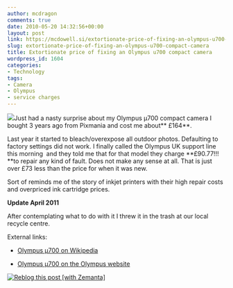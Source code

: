 ```yaml
---
author: mcdragon
comments: true
date: 2010-05-20 14:32:56+00:00
layout: post
link: https://mcdowell.si/extortionate-price-of-fixing-an-olympus-u700-compact-camera-1604.html
slug: extortionate-price-of-fixing-an-olympus-u700-compact-camera
title: Extortionate price of fixing an Olympus u700 compact camera
wordpress_id: 1604
categories:
- Technology
tags:
- Camera
- Olympus
- service charges
---
```


[![](https://mcdowell.si/wp-content/uploads/2010/05/olympus-u7001-1.jpg)](https://mcdowell.si/wp-content/uploads/2010/05/olympus-u7001.jpg)Just had a nasty surprise about my Olympus µ700 compact camera I bought 3 years ago from Pixmania and cost me about** £164**.

Last year it started to bleach/overexpose all outdoor photos. Defaulting to factory settings did not work. I finally called the Olympus UK support line this morning  and they told me that for that model they charge **£90.77!!! **to repair any kind of fault. Does not make any sense at all. That is just over £73 less than the price for when it was new.

Sort of reminds me of the story of inkjet printers with their high repair costs and overpriced ink cartridge prices.

**Update April 2011**

After contemplating what to do with it I threw it in the trash at our local recycle centre.

External links:



 	
  * [Olympus µ700 on Wikipedia](http://en.wikipedia.org/wiki/Olympus_Stylus_710)

 	
  * [Olympus µ700 on the Olympus website](http://www.olympus-europa.com/consumer/29_mju_700.htm)




[![Reblog this post [with Zemanta]](http://img.zemanta.com/reblog_e.png?x-id=d6645966-ee2b-4a63-97b5-1a9b1319554d)](http://reblog.zemanta.com/zemified/d6645966-ee2b-4a63-97b5-1a9b1319554d/)
